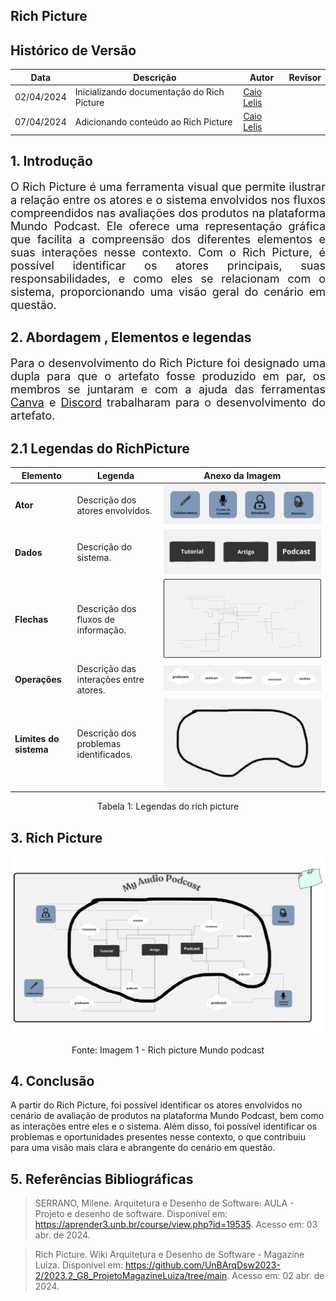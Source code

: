 ## Rich Picture 

## Histórico de Versão

| Data       | Descrição | Autor | Revisor |
|------------|-----------|-------|---------|
| 02/04/2024 | Inicializando documentação do Rich Picture | [Caio Lelis](https://github.com/caio-lelis)  |     |
| 07/04/2024 | Adicionando conteúdo ao Rich Picture | [Caio Lelis](https://github.com/caio-lelis) |     |


## 1. Introdução

<p style="text-align: justify; font-size: 18px;"> O Rich Picture é uma ferramenta visual que permite ilustrar a relação entre os atores e o sistema envolvidos nos fluxos compreendidos nas avaliações dos produtos na plataforma Mundo Podcast. Ele oferece uma representação gráfica que facilita a compreensão dos diferentes elementos e suas interações nesse contexto. Com o Rich Picture, é possível identificar os atores principais, suas responsabilidades, e como eles se relacionam com o sistema, proporcionando uma visão geral do cenário em questão. </p>


## 2. Abordagem , Elementos e legendas 

<p style="text-align: justify; font-size: 18px;"> Para o desenvolvimento do Rich Picture foi designado uma dupla para que o artefato fosse produzido em par, os membros se juntaram e com a ajuda das ferramentas <a href="https://www.canva.com/">Canva</a>  e <a href="https://discord.com/">Discord</a> trabalharam para o desenvolvimento do artefato.


## 2.1 Legendas do RichPicture 

| Elemento                | Legenda                                | Anexo da Imagem                 |
|-------------------------|----------------------------------------|---------------------------------|
| **Ator**              | Descrição dos atores envolvidos.       | ![Atores](https://github.com/UnBArqDsw2024-1/2024.1_G5_My_AudioPodCast/blob/reach_picture/docs/assets/ator.png) |
| **Dados**             | Descrição do sistema.                  | ![Sistema](https://github.com/UnBArqDsw2024-1/2024.1_G5_My_AudioPodCast/blob/reach_picture/docs/assets/dados%2C.png) |
| **Flechas**           | Descrição dos fluxos de informação.    | ![Fluxos](https://github.com/UnBArqDsw2024-1/2024.1_G5_My_AudioPodCast/blob/reach_picture/docs/assets/flechas.png) |
| **Operações**          | Descrição das interações entre atores. | ![Interações](https://github.com/UnBArqDsw2024-1/2024.1_G5_My_AudioPodCast/blob/reach_picture/docs/assets/operacoes.png) |
| **Limites do sistema**    | Descrição dos problemas identificados. | ![Problemas](https://github.com/UnBArqDsw2024-1/2024.1_G5_My_AudioPodCast/blob/reach_picture/docs/assets/fronteira.png) |


<div style="text-align: center">
<p>Tabela 1: Legendas do rich picture  </p>
</div>


## 3.  Rich Picture
![Rich Picture](../assets/Rich%20Picture-MyAudioPodcast.png)
 
 <div style="text-align: center">
<p>Fonte: Imagem 1 - Rich picture Mundo podcast </p>
</div>


## 4. Conclusão

A partir do Rich Picture, foi possível identificar os atores envolvidos no cenário de avaliação de produtos na plataforma Mundo Podcast, bem como as interações entre eles e o sistema. Além disso, foi possível identificar os problemas e oportunidades presentes nesse contexto, o que contribuiu para uma visão mais clara e abrangente do cenário em questão.

## 5. Referências Bibliográficas

> SERRANO, Milene. Arquitetura e Desenho de Software: AULA - Projeto e desenho de software. Disponível em: <https://aprender3.unb.br/course/view.php?id=19535>. Acesso em: 03 abr. de 2024.

> Rich Picture. Wiki Arquitetura e Desenho de Software - Magazine Luiza. Disponível em: <https://github.com/UnBArqDsw2023-2/2023.2_G8_ProjetoMagazineLuiza/tree/main>. Acesso em: 02 abr. de 2024.
